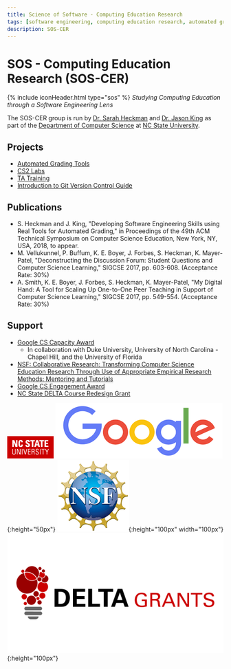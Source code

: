 ```yaml
---
title: Science of Software - Computing Education Research
tags: [software engineering, computing education research, automated grading, ta training, labs]
description: SOS-CER
---
```

# SOS - Computing Education Research (SOS-CER)
{% include iconHeader.html type="sos" %}
*Studying Computing Education through a Software Engineering Lens*

The SOS-CER group is run by [Dr. Sarah Heckman](https://people.engr.ncsu.edu/sesmith5/) and [Dr. Jason King](https://people.engr.ncsu.edu/jtking/) as part of the [Department of Computer Science](https://www.csc.ncsu.edu) at [NC State University](https://www.ncsu.edu).

## Projects

  * [Automated Grading Tools](projects/auto-grading)
  * [CS2 Labs](projects/labs)
  * [TA Training](projects/ta-training)
  * [Introduction to Git Version Control Guide](projects/git-guide)

## Publications

  * S. Heckman and J. King, "Developing Software Engineering Skills using Real Tools for Automated Grading," in Proceedings of the 49th ACM Technical Symposium on Computer Science Education, New York, NY, USA, 2018, to appear.
  * M. Vellukunnel, P. Buffum, K. E. Boyer, J. Forbes, S. Heckman, K. Mayer-Patel, "Deconstructing the Discussion Forum: Student Questions and Computer Science Learning," SIGCSE 2017, pp. 603-608. (Acceptance Rate: 30%)
  * A. Smith, K. E. Boyer, J. Forbes, S. Heckman, K. Mayer-Patel, "My Digital Hand: A Tool for Scaling Up One-to-One Peer Teaching in Support of Computer Science Learning," SIGCSE 2017, pp. 549-554. (Acceptance Rate: 30%)

## Support

  * [Google CS Capacity Award](https://research.googleblog.com/2015/03/google-computer-science-capacity-awards.html)
    * In collaboration with Duke University, University of North Carolina - Chapel Hill, and the University of Florida 
  * [NSF: Collaborative Research: Transforming Computer Science Education Research Through Use of Appropriate Empirical Research Methods: Mentoring and Tutorials](https://www.nsf.gov/awardsearch/showAward?AWD_ID=1525173&HistoricalAwards=false)
  * [Google CS Engagement Award](http://www.csc.ncsu.edu/news/1748)
  * [NC State DELTA Course Redesign Grant](http://www.csc.ncsu.edu/news/1802)
  
![NCSU](assets/images/icons/ncstate-brick-2x2-red-min.png)
![Google](assets/images/icons/google.png){:height="50px"}
![NSF](assets/images/icons/nsf1.gif){:height="100px" width="100px"}
![DELTA](assets/images/icons/delta_idea.png){:height="100px"}


